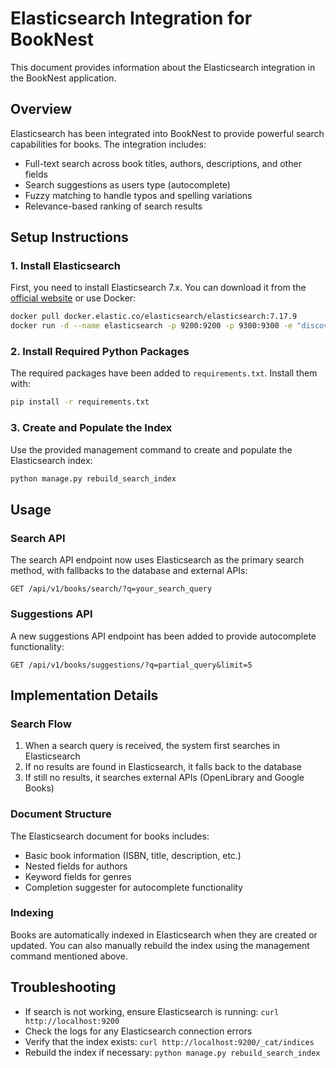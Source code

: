 # Elasticsearch Integration for BookNest

This document provides information about the Elasticsearch integration in the BookNest application.

## Overview

Elasticsearch has been integrated into BookNest to provide powerful search capabilities for books. The integration includes:

- Full-text search across book titles, authors, descriptions, and other fields
- Search suggestions as users type (autocomplete)
- Fuzzy matching to handle typos and spelling variations
- Relevance-based ranking of search results

## Setup Instructions

### 1. Install Elasticsearch

First, you need to install Elasticsearch 7.x. You can download it from the [official website](https://www.elastic.co/downloads/past-releases/elasticsearch-7-17-9) or use Docker:

```bash
docker pull docker.elastic.co/elasticsearch/elasticsearch:7.17.9
docker run -d --name elasticsearch -p 9200:9200 -p 9300:9300 -e "discovery.type=single-node" docker.elastic.co/elasticsearch/elasticsearch:7.17.9
```

### 2. Install Required Python Packages

The required packages have been added to `requirements.txt`. Install them with:

```bash
pip install -r requirements.txt
```

### 3. Create and Populate the Index

Use the provided management command to create and populate the Elasticsearch index:

```bash
python manage.py rebuild_search_index
```

## Usage

### Search API

The search API endpoint now uses Elasticsearch as the primary search method, with fallbacks to the database and external APIs:

```
GET /api/v1/books/search/?q=your_search_query
```

### Suggestions API

A new suggestions API endpoint has been added to provide autocomplete functionality:

```
GET /api/v1/books/suggestions/?q=partial_query&limit=5
```

## Implementation Details

### Search Flow

1. When a search query is received, the system first searches in Elasticsearch
2. If no results are found in Elasticsearch, it falls back to the database
3. If still no results, it searches external APIs (OpenLibrary and Google Books)

### Document Structure

The Elasticsearch document for books includes:

- Basic book information (ISBN, title, description, etc.)
- Nested fields for authors
- Keyword fields for genres
- Completion suggester for autocomplete functionality

### Indexing

Books are automatically indexed in Elasticsearch when they are created or updated. You can also manually rebuild the index using the management command mentioned above.

## Troubleshooting

- If search is not working, ensure Elasticsearch is running: `curl http://localhost:9200`
- Check the logs for any Elasticsearch connection errors
- Verify that the index exists: `curl http://localhost:9200/_cat/indices`
- Rebuild the index if necessary: `python manage.py rebuild_search_index`